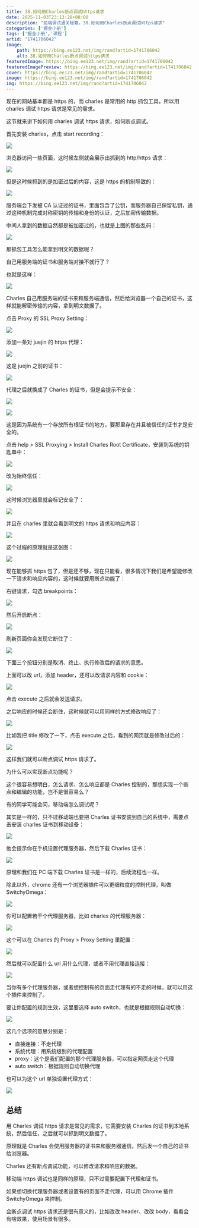```yaml
---
title: 38.如何用Charles断点调试https请求
date: 2025-11-03T23:13:28+08:00
description: "前端调试通关秘籍，38.如何用Charles断点调试https请求"
categories: ['掘金小册']
tags: ['掘金小册','课程']
artid: "1741706042"
image:
    path: https://bing.ee123.net/img/rand?artid=1741706042
    alt: 38.如何用Charles断点调试https请求
featuredImage: https://bing.ee123.net/img/rand?artid=1741706042
featuredImagePreview: https://bing.ee123.net/img/rand?artid=1741706042
cover: https://bing.ee123.net/img/rand?artid=1741706042
image: https://bing.ee123.net/img/rand?artid=1741706042
img: https://bing.ee123.net/img/rand?artid=1741706042
---
```


现在的网站基本都是 https 的，而 charles 是常用的 http 抓包工具，所以用 charles 调试 https 请求是常见的需求。

这节就来讲下如何用 charles 调试 https 请求，如何断点调试。

首先安装 charles，点击 start recording：

![](https://p1-juejin.byteimg.com/tos-cn-i-k3u1fbpfcp/f68c65ee29e44ea993e1fa33e30b8300~tplv-k3u1fbpfcp-watermark.image?)

浏览器访问一些页面，这时候左侧就会展示出抓到的 http/https 请求：

![](https://p9-juejin.byteimg.com/tos-cn-i-k3u1fbpfcp/71c849035a1a4787a37f6232158a18cb~tplv-k3u1fbpfcp-watermark.image?)

但是这时候抓到的是加密过后的内容，这是 https 的机制导致的：

![](https://p1-juejin.byteimg.com/tos-cn-i-k3u1fbpfcp/ebf3971c6c6f4c4498b96443aa950c53~tplv-k3u1fbpfcp-watermark.image?)

服务端会下发被 CA 认证过的证书，里面包含了公钥，而服务器自己保留私钥，通过这种机制完成对称密钥的传输和身份的认证，之后加密传输数据。

中间人拿到的数据自然都是被加密过的，也就是上图的那些乱码：

![](https://p9-juejin.byteimg.com/tos-cn-i-k3u1fbpfcp/717ba624949c4e0db3fec7a368b6f4e0~tplv-k3u1fbpfcp-watermark.image?)

那抓包工具怎么能拿到明文的数据呢？

自己用服务端的证书和服务端对接不就行了？

也就是这样：

![](https://p9-juejin.byteimg.com/tos-cn-i-k3u1fbpfcp/51e6cd7de71449c5a6736b5d7eec6390~tplv-k3u1fbpfcp-watermark.image?)

Charles 自己用服务端的证书来和服务端通信，然后给浏览器一个自己的证书，这样就能解密传输的内容，拿到明文数据了。

点击 Proxy 的 SSL Proxy Setting：

![](https://p1-juejin.byteimg.com/tos-cn-i-k3u1fbpfcp/7a248f6d3ae048f697097f8cd9577f1b~tplv-k3u1fbpfcp-watermark.image?)

添加一条对 juejin 的 https 代理：

![](https://p3-juejin.byteimg.com/tos-cn-i-k3u1fbpfcp/bfe5185659cd4562a298dd3135fa69d8~tplv-k3u1fbpfcp-watermark.image?)

这是 juejin 之前的证书：

![](https://p6-juejin.byteimg.com/tos-cn-i-k3u1fbpfcp/9755844ac52d4a98ba04556b3b833097~tplv-k3u1fbpfcp-watermark.image?)

代理之后就换成了 Charles 的证书，但是会提示不安全：

![](https://p3-juejin.byteimg.com/tos-cn-i-k3u1fbpfcp/f3fb9a6f7c784599bf7856519ca97099~tplv-k3u1fbpfcp-watermark.image?)

![](https://p3-juejin.byteimg.com/tos-cn-i-k3u1fbpfcp/07d62e3a79ff4f9b99cbdeb8b038a20e~tplv-k3u1fbpfcp-watermark.image?)

这是因为系统有一个存放所有根证书的地方，要那里存在并且被信任的证书才是安全的。

点击 help > SSL Proxying > Install Charles Root Certificate，安装到系统的钥匙串中：

![](https://p6-juejin.byteimg.com/tos-cn-i-k3u1fbpfcp/a13e9f4c716d46e1ad6b5a9a4e9ee7f8~tplv-k3u1fbpfcp-watermark.image?)

改为始终信任：

![](https://p9-juejin.byteimg.com/tos-cn-i-k3u1fbpfcp/0d64bbf9433d4514811562185eaa8286~tplv-k3u1fbpfcp-watermark.image?)

这时候浏览器里就会标记安全了：

![](https://p9-juejin.byteimg.com/tos-cn-i-k3u1fbpfcp/9b3a2d75814f4154911212487bc92b73~tplv-k3u1fbpfcp-watermark.image?)

并且在 charles 里就会看到明文的 https 请求和响应内容：

![](https://p1-juejin.byteimg.com/tos-cn-i-k3u1fbpfcp/0fe4bf55d22040dfbfd2bb47a2f6be6a~tplv-k3u1fbpfcp-watermark.image?)

这个过程的原理就是这张图：

![](https://p1-juejin.byteimg.com/tos-cn-i-k3u1fbpfcp/5ad8cf4874b64e26b848a18c69bfb8b8~tplv-k3u1fbpfcp-watermark.image?)

现在能够抓 https 包了，但是还不够，现在只能看，很多情况下我们是希望能修改一下请求和响应内容的，这时候就要用断点功能了：

右键请求，勾选 breakpoints：

![](https://p1-juejin.byteimg.com/tos-cn-i-k3u1fbpfcp/a58c9cb35b8743a7b9e32710d275a72f~tplv-k3u1fbpfcp-watermark.image?)

然后开启断点：

![](https://p1-juejin.byteimg.com/tos-cn-i-k3u1fbpfcp/4398eaed3ca140b6bfa1faeb3df5252d~tplv-k3u1fbpfcp-watermark.image?)

刷新页面你会发现它断住了：

![](https://p1-juejin.byteimg.com/tos-cn-i-k3u1fbpfcp/49ab3977f671478cb8161d9b3a902c4b~tplv-k3u1fbpfcp-watermark.image?)

下面三个按钮分别是取消、终止、执行修改后的请求的意思。

上面可以改 url，添加 header，还可以改请求内容和 cookie：

![](https://p6-juejin.byteimg.com/tos-cn-i-k3u1fbpfcp/c379e33651fc4aa79f5c45f39105644e~tplv-k3u1fbpfcp-watermark.image?)

点击 execute 之后就会发送请求。

之后响应的时候还会断住，这时候就可以用同样的方式修改响应了：

![](https://p1-juejin.byteimg.com/tos-cn-i-k3u1fbpfcp/82f7f757e7634ad7b59dd653a61b7f6c~tplv-k3u1fbpfcp-watermark.image?)

比如我把 title 修改了一下，点击 execute 之后，看到的网页就是修改过后的：

![](https://p3-juejin.byteimg.com/tos-cn-i-k3u1fbpfcp/1db9a1b4663e4ad09a9331bb17858787~tplv-k3u1fbpfcp-watermark.image?)

这样我们就可以断点调试 https 请求了。

为什么可以实现断点功能呢？

这个很容易想明白，怎么请求、怎么响应都是 Charles 控制的，那想实现一个断点和编辑的功能，岂不是很容易么？

有的同学可能会问，移动端怎么调试呢？

其实是一样的，只不过移动端也要把 Charles 证书安装到自己的系统中，需要点击安装 charles 证书到移动设备：

![](https://p6-juejin.byteimg.com/tos-cn-i-k3u1fbpfcp/da733c16572e45cf9118f07f28a3ab11~tplv-k3u1fbpfcp-watermark.image?)

他会提示你在手机设置代理服务器，然后下载 Charles 证书：

![](https://p1-juejin.byteimg.com/tos-cn-i-k3u1fbpfcp/ebcf7e96073c427e8851bea4e5da3d23~tplv-k3u1fbpfcp-watermark.image?)

原理和我们在 PC 端下载 Charles 证书是一样的，后续流程也一样。

除此以外，chrome 还有一个浏览器插件可以更细粒度的控制代理，叫做 SwitchyOmega：

![](https://p6-juejin.byteimg.com/tos-cn-i-k3u1fbpfcp/77f7202fae95419199bab9d5d62e9c06~tplv-k3u1fbpfcp-watermark.image?)

你可以配置若干个代理服务器，比如 charles 的代理服务器：

![](https://p6-juejin.byteimg.com/tos-cn-i-k3u1fbpfcp/06e364ee8a324ce9a041e54a3ccbe695~tplv-k3u1fbpfcp-watermark.image?)

这个可以在 Charles 的 Proxy > Proxy Setting 里配置：

![](https://p6-juejin.byteimg.com/tos-cn-i-k3u1fbpfcp/7fba1b954d3d490a89defa2da91e66f9~tplv-k3u1fbpfcp-watermark.image?)

然后就可以配置什么 url 用什么代理，或者不用代理直接连接：

![](https://p3-juejin.byteimg.com/tos-cn-i-k3u1fbpfcp/7cc24041b84f44b08ddcc7a5943c414b~tplv-k3u1fbpfcp-watermark.image?)

当你有多个代理服务器，或者想控制有的页面走代理有的不走的时候，就可以用这个插件来控制了。

要让你配置的规则生效，这里要选择 auto switch，也就是根据规则自动切换：

![](https://p3-juejin.byteimg.com/tos-cn-i-k3u1fbpfcp/71ee8842fd6b468db22ac32ea38d57ca~tplv-k3u1fbpfcp-watermark.image?)

这几个选项的意思分别是：

- 直接连接：不走代理
- 系统代理：用系统级别的代理配置
- proxy：这个是我们配置的那个代理服务器，可以指定网页走这个代理
- auto switch：根据规则自动切换代理

也可以为这个 url 单独设置代理方式：

![](https://p6-juejin.byteimg.com/tos-cn-i-k3u1fbpfcp/5a55fe7a042447d196e2160e322ed80c~tplv-k3u1fbpfcp-watermark.image?)

## 总结

用 Charles 调试 https 请求是常见的需求，它需要安装 Charles 的证书到本地系统，然后信任，之后就可以抓到明文数据了。

原理就是 Charles 会使用服务器的证书来和服务器通信，然后发一个自己的证书给浏览器。

Charles 还有断点调试功能，可以修改请求和响应的数据。

移动端 https 调试也是同样的原理，只不过需要配置下代理和证书。

如果想切换代理服务器或者设置有的页面不走代理，可以用 Chrome 插件 SwitchyOmega 来控制。

会断点调试 https 请求还是很有意义的，比如改改 header、改改 body，看看会有啥效果，使用场景有很多。

